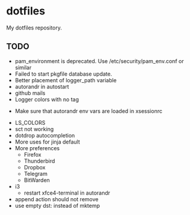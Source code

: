 # dotfiles
My dotfiles repository.

## TODO
- pam_environment is deprecated. Use /etc/security/pam_env.conf or similar
- Failed to start pkgfile database update.
- Better placement of logger_path variable
- autorandr in autostart
- github mails
- Logger colors with no tag
+ Make sure that autorandr env vars are loaded in xsessionrc
- LS_COLORS
- sct not working
- dotdrop autocompletion
- More uses for jinja default
- More preferences
  + Firefox
  + Thunderbird
  + Dropbox
  + Telegram
  + BitWarden
- i3
  + restart xfce4-terminal in autorandr
- append action should not remove
- use empty dst: instead of mktemp
